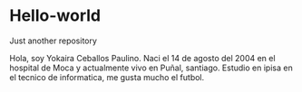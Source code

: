 # Hello-world
Just another repository

Hola,  soy Yokaira Ceballos Paulino. Naci el 14 de agosto del  2004 en el hospital de Moca y actualmente vivo en Puñal, santiago. Estudio en ipisa en el tecnico de informatica, me gusta mucho el futbol. 

